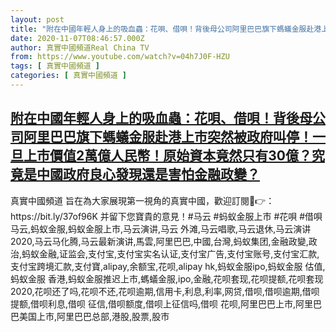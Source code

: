 ```yaml
---
layout: post
title: "附在中國年輕人身上的吸血蟲：花唄、借唄！背後母公司阿里巴巴旗下螞蟻金服赴港上市突然被政府叫停！一旦上市價值2萬億人民幣！原始資本竟然只有30億？究竟是中國政府良心發現還是害怕金融政變？"
date: 2020-11-07T08:46:57.000Z
author: 真實中國頻道Real China TV
from: https://www.youtube.com/watch?v=04h7J0F-HZU
tags: [ 真實中國頻道 ]
categories: [ 真實中國頻道 ]
---
```

<!--1604738817000-->
[附在中國年輕人身上的吸血蟲：花唄、借唄！背後母公司阿里巴巴旗下螞蟻金服赴港上市突然被政府叫停！一旦上市價值2萬億人民幣！原始資本竟然只有30億？究竟是中國政府良心發現還是害怕金融政變？](https://www.youtube.com/watch?v=04h7J0F-HZU)
------

<div>
真實中國頻道 旨在為大家展現第一視角的真實中國，歡迎訂閱💖👉：https://bit.ly/37of96K  并留下您寶貴的意見！#马云 #蚂蚁金服上市 #花唄 #借唄马云,蚂蚁金服,蚂蚁金服上市,马云演讲,马云 外滩,马云唱歌,马云退休,马云演讲2020,马云马化腾,马云最新演讲,馬雲,阿里巴巴,中國,台灣,蚂蚁集团,金融政變,政治,蚂蚁金融,证监会,支付宝,支付宝实名认证,支付宝广告,支付宝账号,支付宝汇款,支付宝跨境汇款,支付寶,alipay,余额宝,花呗,alipay hk,蚂蚁金服ipo,蚂蚁金服 估值,蚂蚁金服 香港,蚂蚁金服推迟上市,螞蟻金服,ipo,金融,花呗套现,花呗提额,花呗套现2020,花呗还了吗,花呗不还,花呗逾期,信用卡,利息,利率,网贷,借呗,借呗逾期,借呗提额,借呗利息,借呗 征信,借呗额度,借呗上征信吗,借呗 花呗,阿里巴巴上市,阿里巴巴美国上市,阿里巴巴总部,港股,股票,股市
</div>
